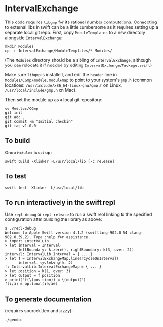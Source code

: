 # IntervalExchange

This code requires `libgmp` for its rational number computations.
Connecting to external libs in swift can be a little cumbersome as it requires
setting up a separate local git repo. First, copy `ModuleTemplates` to a
new directory alongside `IntervalExchange`:

```
mkdir Modules
cp -r IntervalExchange/ModuleTemplates/* Modules/
```

(The `Modules` directory should be a
sibling of `IntervalExchange`, although you can relocate it if needed by editing
`IntervalExchange/Package.swift`)

Make sure `libgmp` is installed, and edit the `header` line in `Modules/CGmp/module.modulemap` to point to
your system's `gmp.h` (common locations: `/usr/include/x86_64-linux-gnu/gmp.h`
on Linux, `/usr/local/include/gmp.h` on Mac).

Then set the module up as a local git repository:

```
cd Modules/CGmp
git init
git add .
git commit -m "Initial checkin"
git tag v1.0.0
```

## To build

Once `Modules` is set up:

```
swift build -Xlinker -L/usr/local/lib [-c release]
```

## To test

```
swift test -Xlinker -L/usr/local/lib
```

## To run interactively in the swift repl

Use `repl-debug` or `repl-release` to run a swift repl linking to the
specified configuration after building the library as above:

    $ ./repl-debug
    Welcome to Apple Swift version 4.1.2 (swiftlang-902.0.54 clang-902.0.39.2). Type :help for assistance.
    > import IntervalLib
    > let interval = Interval(
          leftBoundary: k.zero(), rightBoundary: k(3, over: 2))
    interval: IntervalLib.Interval = { ... }
    > let f = IntervalExchangeMap.linearCycleOnInterval(
          interval, cycleLength: 5)
    f: IntervalLib.IntervalExchangeMap = { ... }
    > let position = k(1, over: 3)
    > let output = f[position]
    > print("f(\(position)) = \(output)")
    f(1/3) = Optional(19/30)

## To generate documentation
(requires sourcekitten and jazzy):

```
./gendoc
```
